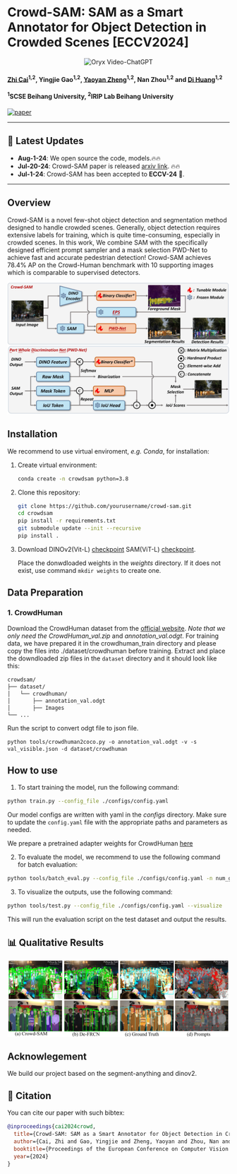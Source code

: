 
# Crowd-SAM: SAM as a Smart Annotator for Object Detection in Crowded Scenes [ECCV2024]
<p align="center">
    <img src="https://i.imgur.com/waxVImv.png" alt="Oryx Video-ChatGPT">
</p>

#### [Zhi Cai](https://github.com/FelixCaae)<sup>1,2</sup>, Yingjie Gao<sup>1,2</sup>, [Yaoyan Zheng](https://github.com/BUAAHugeGun)<sup>1,2</sup>, Nan Zhou<sup>1,2</sup> and [Di Huang](https://irip.buaa.edu.cn/dihuang/index.html)<sup>1,2</sup>


#### **<sup>1</sup>SCSE Beihang University, <sup>2</sup>IRIP Lab Beihang University**



[![paper](https://img.shields.io/badge/arXiv-Paper-<COLOR>.svg)](https://arxiv.org/abs/2407.11464)

---

## 📢 Latest Updates
- **Aug-1-24**: We open source the code, models.🔥🔥
- **Jul-20-24**: Crowd-SAM paper is released [arxiv link](https://arxiv.org/abs/2407.11464). 🔥🔥
- **Jul-1-24**: Crowd-SAM has been accepted to **ECCV-24** 🎉. 
---



##  Overview
Crowd-SAM is a novel few-shot object detection and segmentation method designed to handle crowded scenes.  Generally, object detection requires extensive labels for
 training, which is quite time-consuming, especially in crowded scenes. In this work, We combine SAM with the specifically designed efficient prompt  sampler and a mask selection PWD-Net to achieve fast and accurate pedestrian detection! Crowd-SAM achieves 78.4\% AP on the Crowd-Human benchmark with 10 supporting images which is comparable to supervised detectors. 


![PDF Page](figures/fig1.jpg)
##  Installation
We recommend to use virtual enviroment, *e.g. Conda*,  for installation:
1. Create virtual environment:
   ```bash
   conda create -n crowdsam python=3.8
   ```

2. Clone this repository:
   ```bash
   git clone https://github.com/yourusername/crowd-sam.git
   cd crowdsam
   pip install -r requirements.txt
   git submodule update --init --recursive
   pip install .
   ```
3. Download 
    DINOv2(Vit-L) [checkpoint](https://dl.fbaipublicfiles.com/dinov2/dinov2_vitl14/dinov2_vitl14_pretrain.pth)
    SAM(ViT-L) [checkpoint](https://dl.fbaipublicfiles.com/segment_anything/sam_vit_l_0b3195.pth).
     
    Place the donwdloaded weights in the  *weights* directory. If it does not exist, use command ``` mkdir weights ``` to create one.
   
## Data Preparation
### 1. CrowdHuman

Download the CrowdHuman dataset from the [official website](https://www.crowdhuman.org/download.html). *Note that we only need the CrowdHuman_val.zip* and *annotation_val.odgt*. For training data, we have prepared it in the crowdhuman_train directory and please copy the files into ./dataset/crowdhuman before training.
Extract and place the downdloaded zip files in the `dataset` directory and it should look like this:

```
crowdsam/
├── dataset/
│   └── crowdhuman/
│       ├── annotation_val.odgt
│       ├── Images
└── ...
```

Run the script to convert odgt file to json file.
```
python tools/crowdhuman2coco.py -o annotation_val.odgt -v -s val_visible.json -d dataset/crowdhuman
```
##  How to use
1.  To start training the model, run the following command:
```bash
python train.py --config_file ./configs/config.yaml
```
Our model configs are written with yaml in the *configs* directory. Make sure to update the `config.yaml` file with the appropriate paths and parameters as needed.

We prepare a pretrained adapter weights for CrowdHuman [here](https://drive.google.com/file/d/18034Wbd_Q01W0eBxlOuh4VzuOIob_eqy/view?usp=sharing) 

2. To evaluate the model, we recommend to use the following command for batch evaluation:
```bash
python tools/batch_eval.py --config_file ./configs/config.yaml -n num_gpus
```

3. To visualize the outputs, use the following command:
```bash
python tools/test.py --config_file ./configs/config.yaml --visualize
```

This will run the evaluation script on the test dataset and output the results.
##  📊 Qualitative Results
![qual](figures/qual_comp.png)
<!-- ![demo2](figures/demo_2.jpg) -->

## Acknowlegement
We build our project based on the segment-anything and dinov2.

## 📜 Citation
You can cite our paper with such bibtex:
```bibtex
@inproceedings{cai2024crowd,
  title={Crowd-SAM: SAM as a Smart Annotator for Object Detection in Crowded Scenes},
  author={Cai, Zhi and Gao, Yingjie and Zheng, Yaoyan and Zhou, Nan and Huang, Di},
  booktitle={Proceedings of the European Conference on Computer Vision (ECCV)},
  year={2024}
}
```
